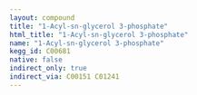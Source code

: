 ```yaml
---
layout: compound
title: "1-Acyl-sn-glycerol 3-phosphate"
html_title: "1-Acyl-sn-glycerol 3-phosphate"
name: "1-Acyl-sn-glycerol 3-phosphate"
kegg_id: C00681
native: false
indirect_only: true
indirect_via: C00151 C01241
---
```

